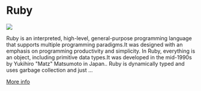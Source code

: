 
# Ruby  
![](https://www.tiobe.com/wp-content/themes/tiobe/tiobe-index/images/Ruby.png)



Ruby is an interpreted, high-level, general-purpose programming language that supports multiple programming paradigms.It was designed with an emphasis on programming productivity and simplicity. In Ruby, everything is an object, including primitive data types.It was developed in the mid-1990s by Yukihiro "Matz" Matsumoto in Japan.. Ruby is dynamically typed and uses garbage collection and just ...

[More info](https://en.wikipedia.org/wiki/Ruby_(programming_language))
